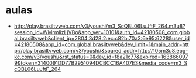 # aulas
* http://play.brasiltvweb.com/v3/youshi/m3_ScQBL06LuJftF_264.m3u8?session_id=WMrmlizLjVBo&app_ver=10101&auth_id=42180508_com.global.brasiltvweb&client_ip=2804:3d28:2:ec:c82b:70a3:6e95:6228&user_id=42180508&app_id=com.global.brasiltvweb&dev_limit=1&main_addr=http://play.brasiltvweb.com/v3/youshi/&spared_addr=http://105m3u8.epg-kc.com/v3/youshi/&rst_status=0&dev_id=f8a21c77&expired=1638660979&token=3140091DD77B2951094DCBCC16A407E3&media_code=m3_ScQBL06LuJftF_264
